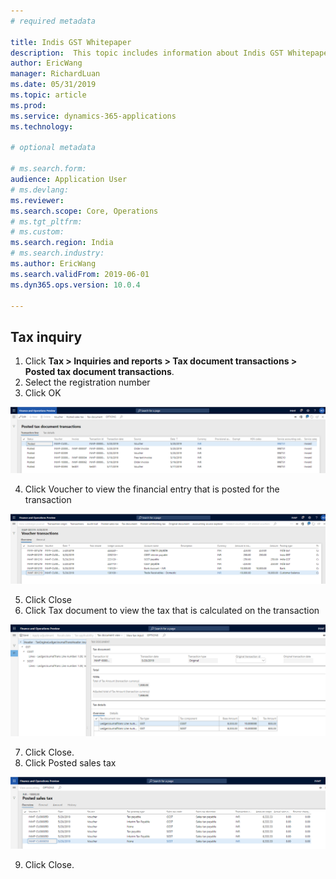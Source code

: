 ```yaml
---
# required metadata

title: Indis GST Whitepaper
description:  This topic includes information about Indis GST Whitepaper in Microsoft Dynamics 365 for Finance and Operations.
author: EricWang
manager: RichardLuan
ms.date: 05/31/2019
ms.topic: article
ms.prod: 
ms.service: dynamics-365-applications
ms.technology: 

# optional metadata

# ms.search.form: 
audience: Application User
# ms.devlang: 
ms.reviewer: 
ms.search.scope: Core, Operations
# ms.tgt_pltfrm: 
# ms.custom: 
ms.search.region: India
# ms.search.industry: 
ms.author: EricWang
ms.search.validFrom: 2019-06-01
ms.dyn365.ops.version: 10.0.4

---
```


## Tax inquiry

1. Click **Tax > Inquiries and reports > Tax document transactions > Posted tax document transactions**.
2. Select the registration number
3. Click OK

![](media/GST-Whitepaper/Capture2019052111.PNG)

4. Click Voucher to view the financial entry that is posted for the transaction

![](media/GST-Whitepaper/Capture2019052112.PNG)

5. Click Close
6. Click Tax document to view the tax that is calculated on the transaction

![](media/GST-Whitepaper/Capture2019052113.PNG)

7. Click Close.
8. Click Posted sales tax

![](media/GST-Whitepaper/Capture2019052114.PNG)

9. Click Close.